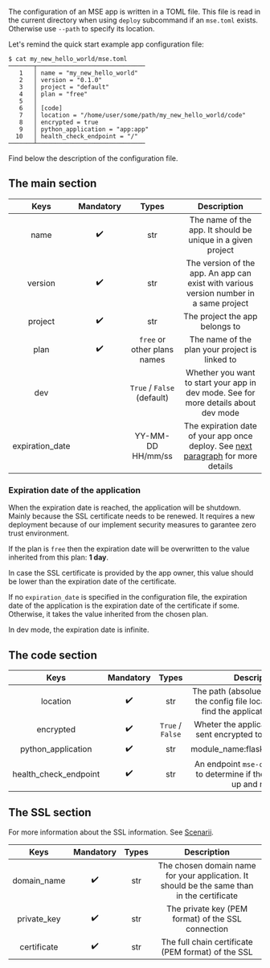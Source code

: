 The configuration of an MSE app is written in a TOML file. This file is read in the current directory when using `deploy` subcommand if an `mse.toml` exists. Otherwise use `--path` to specify its location.

Let's remind the quick start example app configuration file:

```{.bash}
$ cat my_new_hello_world/mse.toml 
───────┬──────────────────────────────
   1   │ name = "my_new_hello_world"
   2   │ version = "0.1.0"
   3   │ project = "default"
   4   │ plan = "free"
   5   │ 
   6   │ [code]
   7   │ location = "/home/user/some/path/my_new_hello_world/code"
   8   │ encrypted = true
   9   │ python_application = "app:app"
  10   │ health_check_endpoint = "/"
───────┴──────────────────────────────
```

Find below the description of the configuration file. 

## The main section

|      Keys       | Mandatory |            Types            |                                                               Description                                                               |
| :-------------: | :-------: | :-------------------------: | :-------------------------------------------------------------------------------------------------------------------------------------: |
|      name       |     ✔️     |             str             |                                       The name of the app. It should be unique in a given project                                       |
|     version     |     ✔️     |             str             |                         The version of the app. An app can exist with various version number in a same project                          |
|     project     |     ✔️     |             str             |                                                     The project the app belongs to                                                      |
|      plan       |     ✔️     | `free` or other plans names |                                             The name of the plan your project is linked to                                              |
|       dev       |           | `True` / `False` (default)  |                       Whether you want to start your app in dev mode. See <TODO> for more details about dev mode                        |  |
| expiration_date |           |      YY-MM-DD HH/mm/ss      | The expiration date of your app once deploy. See [next paragraph](configuration.md#expiration-date-of-the-application) for more details |

### Expiration date of the application

When the expiration date is reached, the application will be shutdown. Mainly because the SSL certificate needs to be renewed. It requires a new deployment because of our implement security measures to garantee zero trust environment.

If the plan is `free` then the expiration date will be overwritten to the value inherited from this plan: **1  day**. 

In case the SSL certificate is provided by the app owner, this value should be lower than the expiration date of the certificate.

If no `expiration_date` is specified in the configuration file, the expiration date of the application is the expiration date of the certificate if some. Otherwise, it takes the value inherited from the chosen plan. 

In dev mode, the expiration date is infinite.

## The code section

|         Keys          | Mandatory |      Types       |                                             Description                                              |
| :-------------------: | :-------: | :--------------: | :--------------------------------------------------------------------------------------------------: |
|       location        |     ✔️     |       str        | The path (absolue or relative from the config file location) where to find the application to deploy |
|       encrypted       |     ✔️     | `True` / `False` |                   Wheter the application should be sent encrypted to the MSE node                    |
|  python_application   |     ✔️     |       str        |                                   module_name:flask_variable_name                                    |
| health_check_endpoint |     ✔️     |       str        |          An endpoint `mse-ctl` can request to determine if the application is up and ready           |

## The SSL section

For more information about the SSL information. See [Scenarii](scenarii.md).

|    Keys     | Mandatory | Types |                                        Description                                         |
| :---------: | :-------: | :---: | :----------------------------------------------------------------------------------------: |
| domain_name |     ✔️     |  str  | The chosen domain name for your application. It should be the same than in the certificate |
| private_key |     ✔️     |  str  |                     The private key (PEM format) of the SSL connection                     |
| certificate |     ✔️     |  str  |                    The full chain certificate  (PEM format) of the SSL                     |

